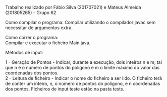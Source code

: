 Trabalho realizado por Fábio Silva (201707021) e Mateus Almeida (201805265) - Grupo 62  

Como compilar o programa:
Compilar utilizando o compilador javac sem necessitar de argumentos extra.

Como correr o programa:  
Compilar e executar o ficheiro Main.java.  
  
  
Métodos de input:  
  
1 - Geração de Pontos - Indicar, durante a execução, dois inteiros n e m, tal que n é o número de pontos do polígono e m o limite máximo do valor das coordenadas dos pontos.  
2 - Leitura de ficheiro - Indicar o nome do ficheiro a ser lido. O ficheiro terá de conter um inteiro, n, o número de pontos do polígono, e n coordenadas dos pontos.
Ficheiros de input teste estão na pasta tests.
